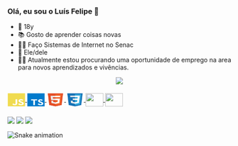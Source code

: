 ### Olá, eu sou o Luís Felipe 👋

- 🥳 18y
- 📚 Gosto de aprender coisas novas
- 👩‍💻 Faço Sistemas de Internet no Senac
- 👾 Ele/dele
- 🐱‍👤 Atualmente estou procurando uma oportunidade de emprego na area para novos aprendizados e vivências. 

<div align="center">
  <a href="https://github.com/Sasuzin">
  
  <img height="180em" src="https://github-readme-stats.vercel.app/api/top-langs/?username=Sasuzin&layout=compact&langs_count=7&theme=tokyonight"/>
</div>

<div style="display: inline_block"><br>
  <img align="center" alt="Rafa-Js" height="30" width="40" src="https://raw.githubusercontent.com/devicons/devicon/master/icons/javascript/javascript-plain.svg">
  <img align="center" alt="Rafa-Ts" height="30" width="40" src="https://raw.githubusercontent.com/devicons/devicon/master/icons/typescript/typescript-plain.svg">
  <img align="center" alt="Rafa-HTML" height="30" width="40" src="https://raw.githubusercontent.com/devicons/devicon/master/icons/html5/html5-original.svg">
  <img align="center" alt="Rafa-CSS" height="30" width="40" src="https://raw.githubusercontent.com/devicons/devicon/master/icons/css3/css3-original.svg">
  <img align="center"  height="30" width="40" src="https://cdn.jsdelivr.net/gh/devicons/devicon/icons/angularjs/angularjs-original.svg">
  <img align="center"  height="30" width="40" src="https://cdn.jsdelivr.net/gh/devicons/devicon/icons/php/php-original.svg">
</div>

###

<div> 
 
  <a href="https://www.instagram.com/_luisgalvao/" target="_blank"><img src="https://img.shields.io/badge/-Instagram-%23E4405F?style=for-the-badge&logo=instagram&logoColor=white" target="_blank"></a>
  <a href = "mailto:lfelipepassos1@gmail.com"><img src="https://img.shields.io/badge/Gmail-D14836?style=for-the-badge&logo=gmail&logoColor=white"></a>
  <a href="https://www.linkedin.com/in/luis-felipe-galv%C3%A3o-torrado-1672a8235/" target="_blank"><img src="https://img.shields.io/badge/-LinkedIn-%230077B5?style=for-the-badge&logo=linkedin&logoColor=white" target="_blank"></a> 

![Snake animation](https://github.com/Sasuzin/Sasuzin/blob/output/github-contribution-grid-snake.svg)
</div>
